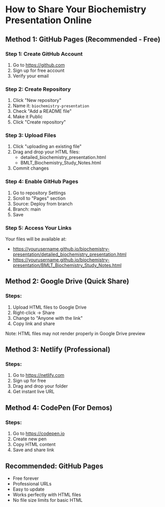 # How to Share Your Biochemistry Presentation Online

## Method 1: GitHub Pages (Recommended - Free)

### Step 1: Create GitHub Account
1. Go to https://github.com
2. Sign up for free account
3. Verify your email

### Step 2: Create Repository
1. Click "New repository"
2. Name it: `biochemistry-presentation`
3. Check "Add a README file"
4. Make it Public
5. Click "Create repository"

### Step 3: Upload Files
1. Click "uploading an existing file"
2. Drag and drop your HTML files:
   - detailed_biochemistry_presentation.html
   - BMLT_Biochemistry_Study_Notes.html
3. Commit changes

### Step 4: Enable GitHub Pages
1. Go to repository Settings
2. Scroll to "Pages" section
3. Source: Deploy from branch
4. Branch: main
5. Save

### Step 5: Access Your Links
Your files will be available at:
- https://yourusername.github.io/biochemistry-presentation/detailed_biochemistry_presentation.html
- https://yourusername.github.io/biochemistry-presentation/BMLT_Biochemistry_Study_Notes.html

## Method 2: Google Drive (Quick Share)

### Steps:
1. Upload HTML files to Google Drive
2. Right-click → Share
3. Change to "Anyone with the link"
4. Copy link and share

Note: HTML files may not render properly in Google Drive preview

## Method 3: Netlify (Professional)

### Steps:
1. Go to https://netlify.com
2. Sign up for free
3. Drag and drop your folder
4. Get instant live URL

## Method 4: CodePen (For Demos)

### Steps:
1. Go to https://codepen.io
2. Create new pen
3. Copy HTML content
4. Save and share link

## Recommended: GitHub Pages
- Free forever
- Professional URLs
- Easy to update
- Works perfectly with HTML files
- No file size limits for basic HTML